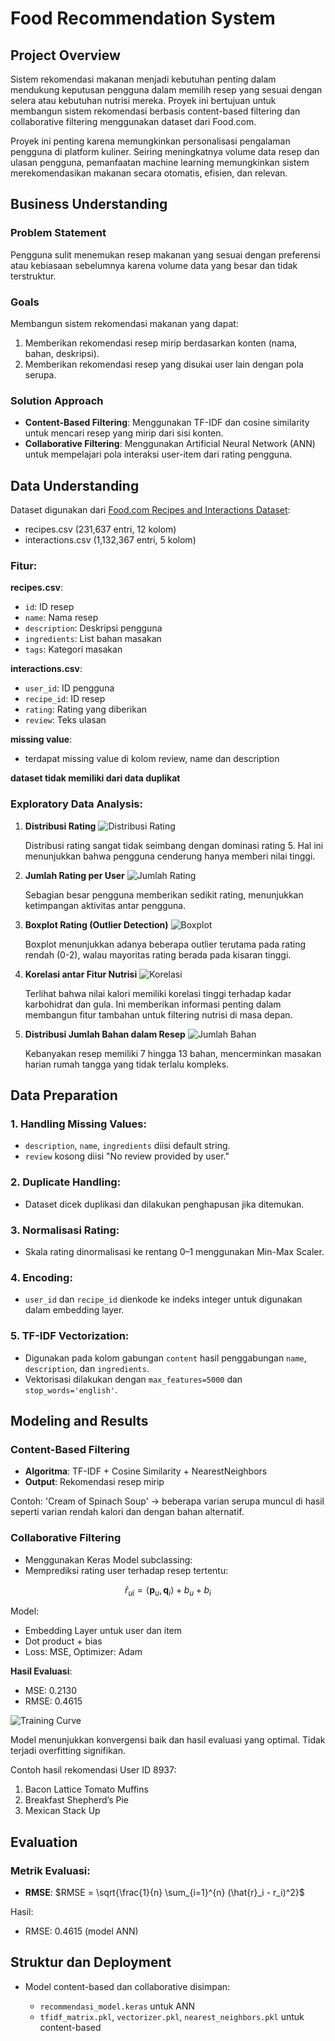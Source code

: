 # Food Recommendation System

## Project Overview

Sistem rekomendasi makanan menjadi kebutuhan penting dalam mendukung keputusan pengguna dalam memilih resep yang sesuai dengan selera atau kebutuhan nutrisi mereka. Proyek ini bertujuan untuk membangun sistem rekomendasi berbasis content-based filtering dan collaborative filtering menggunakan dataset dari Food.com.

Proyek ini penting karena memungkinkan personalisasi pengalaman pengguna di platform kuliner. Seiring meningkatnya volume data resep dan ulasan pengguna, pemanfaatan machine learning memungkinkan sistem merekomendasikan makanan secara otomatis, efisien, dan relevan.

## Business Understanding

### Problem Statement

Pengguna sulit menemukan resep makanan yang sesuai dengan preferensi atau kebiasaan sebelumnya karena volume data yang besar dan tidak terstruktur.

### Goals

Membangun sistem rekomendasi makanan yang dapat:

1. Memberikan rekomendasi resep mirip berdasarkan konten (nama, bahan, deskripsi).
2. Memberikan rekomendasi resep yang disukai user lain dengan pola serupa.

### Solution Approach

* **Content-Based Filtering**: Menggunakan TF-IDF dan cosine similarity untuk mencari resep yang mirip dari sisi konten.
* **Collaborative Filtering**: Menggunakan Artificial Neural Network (ANN) untuk mempelajari pola interaksi user-item dari rating pengguna.

## Data Understanding

Dataset digunakan dari [Food.com Recipes and Interactions Dataset](https://www.kaggle.com/datasets/shuyangli94/food-com-recipes-and-user-interactions):

* recipes.csv (231,637 entri, 12 kolom)
* interactions.csv (1,132,367 entri, 5 kolom)

### Fitur:

**recipes.csv**:

* `id`: ID resep
* `name`: Nama resep
* `description`: Deskripsi pengguna
* `ingredients`: List bahan masakan
* `tags`: Kategori masakan

**interactions.csv**:

* `user_id`: ID pengguna
* `recipe_id`: ID resep
* `rating`: Rating yang diberikan
* `review`: Teks ulasan

**missing value**:
* terdapat missing value di kolom review, name dan description

**dataset tidak memiliki dari data duplikat**

### Exploratory Data Analysis:

1. **Distribusi Rating**
   ![Distribusi Rating](img/dis_rating.png)

   Distribusi rating sangat tidak seimbang dengan dominasi rating 5. Hal ini menunjukkan bahwa pengguna cenderung hanya memberi nilai tinggi.

2. **Jumlah Rating per User**
   ![Jumlah Rating](img/jumlah_rating.png)

   Sebagian besar pengguna memberikan sedikit rating, menunjukkan ketimpangan aktivitas antar pengguna.

3. **Boxplot Rating (Outlier Detection)**
   ![Boxplot](img/boxplot.png)

   Boxplot menunjukkan adanya beberapa outlier terutama pada rating rendah (0-2), walau mayoritas rating berada pada kisaran tinggi.

4. **Korelasi antar Fitur Nutrisi**
   ![Korelasi](img/kor.png)

   Terlihat bahwa nilai kalori memiliki korelasi tinggi terhadap kadar karbohidrat dan gula. Ini memberikan informasi penting dalam membangun fitur tambahan untuk filtering nutrisi di masa depan.

5. **Distribusi Jumlah Bahan dalam Resep**
   ![Jumlah Bahan](img/dis_bahan_resep.png)

   Kebanyakan resep memiliki 7 hingga 13 bahan, mencerminkan masakan harian rumah tangga yang tidak terlalu kompleks.

## Data Preparation

### 1. Handling Missing Values:

* `description`, `name`, `ingredients` diisi default string.
* `review` kosong diisi "No review provided by user."

### 2. Duplicate Handling:

* Dataset dicek duplikasi dan dilakukan penghapusan jika ditemukan.

### 3. Normalisasi Rating:

* Skala rating dinormalisasi ke rentang 0–1 menggunakan Min-Max Scaler.

### 4. Encoding:

* `user_id` dan `recipe_id` dienkode ke indeks integer untuk digunakan dalam embedding layer.

### 5. TF-IDF Vectorization:

* Digunakan pada kolom gabungan `content` hasil penggabungan `name`, `description`, dan `ingredients`.
* Vektorisasi dilakukan dengan `max_features=5000` dan `stop_words='english'`.

## Modeling and Results

### Content-Based Filtering

* **Algoritma**: TF-IDF + Cosine Similarity + NearestNeighbors
* **Output**: Rekomendasi resep mirip

Contoh: 'Cream of Spinach Soup' → beberapa varian serupa muncul di hasil seperti varian rendah kalori dan dengan bahan alternatif.

### Collaborative Filtering

* Menggunakan Keras Model subclassing:
* Memprediksi rating user terhadap resep tertentu:

$$
\hat{r}_{ui} = \langle \mathbf{p}_u, \mathbf{q}_i \rangle + b_u + b_i
$$

Model:

* Embedding Layer untuk user dan item
* Dot product + bias
* Loss: MSE, Optimizer: Adam

**Hasil Evaluasi**:

* MSE: 0.2130
* RMSE: 0.4615

![Training Curve](img/plot.png)

Model menunjukkan konvergensi baik dan hasil evaluasi yang optimal. Tidak terjadi overfitting signifikan.

Contoh hasil rekomendasi User ID 8937:

1. Bacon Lattice Tomato Muffins
2. Breakfast Shepherd’s Pie
3. Mexican Stack Up

## Evaluation

### Metrik Evaluasi:

* **RMSE**: $RMSE = \sqrt{\frac{1}{n} \sum_{i=1}^{n} (\hat{r}_i - r_i)^2}$

Hasil:

* RMSE: 0.4615 (model ANN)

## Struktur dan Deployment

* Model content-based dan collaborative disimpan:

  * `recommendasi_model.keras` untuk ANN
  * `tfidf_matrix.pkl`, `vectorizer.pkl`, `nearest_neighbors.pkl` untuk content-based

